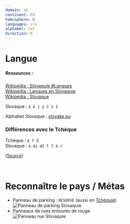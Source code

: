```yaml
---
domain: sk
continent: EU
hemisphere: N
languages: slo
alphabet: lat
direction: R
---
```


# Langue

##### Ressources :

[Wikipédia : Slovaquie #Langues](https://fr.wikipedia.org/wiki/Slovaquie#Langues)  
[Wikipédia : Langues en Slovaquie](https://fr.wikipedia.org/wiki/Langues_en_Slovaquie)  
[Wikipédia : Slovaque](https://fr.wikipedia.org/wiki/Slovaque)

Slovaque : `á é í ý č š ž`  

Alphabet Slovaque : [slovake.eu](https://slovake.eu/fr/learning/grammar/pronunciation/abc)

### Différences avec le Tchèque
Tchèque : `ě ř ů`  
Slovaque : `ä dz dž ĺ ľ ô ŕ`

([Source](https://www.apprenti-polyglotte.net/comprendre-le-tcheque-quand-on-connait-le-slovaque/#:~:text=Conclusion-,%C3%89criture%20et%20prononciation,%2C%20%C4%BE%2C%20%C3%B4%2C%20%C5%95.))

<br/>

# Reconnaître le pays / Métas

- Panneau de parking : `RÉSERVÉ` (aussi en [Tchéquie](/flag/cz))  
  ![Panneau de parking Slovaquie](/images/countries/sk/panneau_reserve.png)
- Panneaux de rues entourés de rouge  
  ![Panneau rue Slovaquie](/images/countries/sk/panneau_rue.png)
